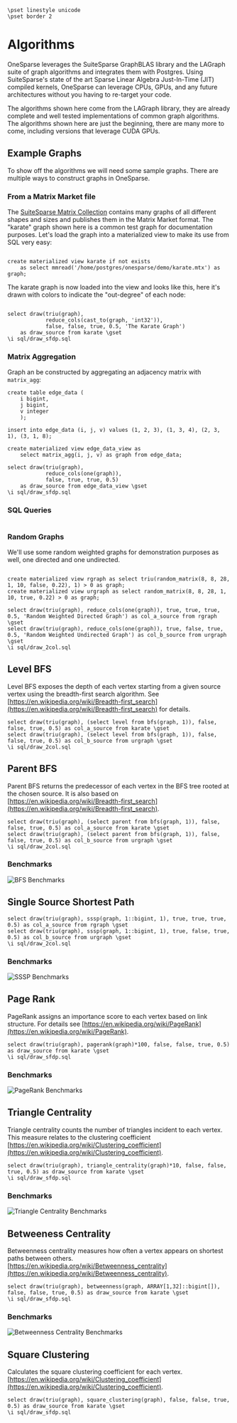 ```
\pset linestyle unicode
\pset border 2
```
# Algorithms

OneSparse leverages the SuiteSparse GraphBLAS library and the
LAGraph suite of graph algorithms and integrates them with
Postgres.  Using SuiteSparse's state of the art Sparse Linear
Algebra Just-In-Time (JIT) compiled kernels, OneSparse can leverage
CPUs, GPUs, and any future architectures without you having to
re-target your code.

The algorithms shown here come from the LAGraph library, they are
already complete and well tested implementations of common graph
algorithms.  The algorithms shown here are just the beginning,
there are many more to come, including versions that leverage CUDA
GPUs.

## Example Graphs

To show off the algorithms we will need some sample graphs.  There
are multiple ways to construct graphs in OneSparse.

### From a Matrix Market file

The [SuiteSparse Matrix Collection](https://sparse.tamu.edu/)
contains many graphs of all different shapes and sizes and
publishes them in the Matrix Market format.  The "karate" graph
shown here is a common test graph for documentation purposes.
Let's load the graph into a materialized view to make its use from
SQL very easy:
```

create materialized view karate if not exists
    as select mmread('/home/postgres/onesparse/demo/karate.mtx') as graph;

```
The karate graph is now loaded into the view and looks like this,
here it's drawn with colors to indicate the "out-degree" of each
node:
```

select draw(triu(graph),
            reduce_cols(cast_to(graph, 'int32')),
            false, false, true, 0.5, 'The Karate Graph')
    as draw_source from karate \gset
\i sql/draw_sfdp.sql

```
### Matrix Aggregation

Graph an be constructed by aggregating an adjacency matrix with
`matrix_agg`:
```
create table edge_data (
    i bigint,
    j bigint,
    v integer
    );

insert into edge_data (i, j, v) values (1, 2, 3), (1, 3, 4), (2, 3, 1), (3, 1, 8);

create materialized view edge_data_view as
    select matrix_agg(i, j, v) as graph from edge_data;

select draw(triu(graph),
            reduce_cols(one(graph)),
            false, true, true, 0.5)
    as draw_source from edge_data_view \gset
\i sql/draw_sfdp.sql

```
### SQL Queries
```

```
### Random Graphs

We'll use some random weighted graphs for demonstration purposes as
well, one directed and one undirected.
```

create materialized view rgraph as select triu(random_matrix(8, 8, 28, 1, 10, false, 0.22), 1) > 0 as graph;
create materialized view urgraph as select random_matrix(8, 8, 28, 1, 10, true, 0.22) > 0 as graph;

select draw(triu(graph), reduce_cols(one(graph)), true, true, true, 0.5, 'Random Weighted Directed Graph') as col_a_source from rgraph \gset
select draw(triu(graph), reduce_cols(one(graph)), true, false, true, 0.5, 'Random Weighted Undirected Graph') as col_b_source from urgraph \gset
\i sql/draw_2col.sql
```

## Level BFS
Level BFS exposes the depth of each vertex starting from a
given source vertex using the breadth-first search algorithm.
See [https://en.wikipedia.org/wiki/Breadth-first_search](https://en.wikipedia.org/wiki/Breadth-first_search) for details.

```
select draw(triu(graph), (select level from bfs(graph, 1)), false, false, true, 0.5) as col_a_source from karate \gset
select draw(triu(graph), (select level from bfs(graph, 1)), false, false, true, 0.5) as col_b_source from urgraph \gset
\i sql/draw_2col.sql
```


## Parent BFS
Parent BFS returns the predecessor of each vertex in the
BFS tree rooted at the chosen source. It is also based on
[https://en.wikipedia.org/wiki/Breadth-first_search](https://en.wikipedia.org/wiki/Breadth-first_search).

```
select draw(triu(graph), (select parent from bfs(graph, 1)), false, false, true, 0.5) as col_a_source from karate \gset
select draw(triu(graph), (select parent from bfs(graph, 1)), false, false, true, 0.5) as col_b_source from urgraph \gset
\i sql/draw_2col.sql
```

### Benchmarks
![BFS Benchmarks](images/BFS.svg)

## Single Source Shortest Path

```
select draw(triu(graph), sssp(graph, 1::bigint, 1), true, true, true, 0.5) as col_a_source from rgraph \gset
select draw(triu(graph), sssp(graph, 1::bigint, 1), true, false, true, 0.5) as col_b_source from urgraph \gset
\i sql/draw_2col.sql
```

### Benchmarks
![SSSP Benchmarks](images/SSSP.svg)

## Page Rank
PageRank assigns an importance score to each vertex based on link structure.
For details see [https://en.wikipedia.org/wiki/PageRank](https://en.wikipedia.org/wiki/PageRank).

```
select draw(triu(graph), pagerank(graph)*100, false, false, true, 0.5) as draw_source from karate \gset
\i sql/draw_sfdp.sql
```

### Benchmarks
![PageRank Benchmarks](images/PageRank.svg)

## Triangle Centrality
Triangle centrality counts the number of triangles incident to each vertex.
This measure relates to the clustering coefficient
[https://en.wikipedia.org/wiki/Clustering_coefficient](https://en.wikipedia.org/wiki/Clustering_coefficient).

```
select draw(triu(graph), triangle_centrality(graph)*10, false, false, true, 0.5) as draw_source from karate \gset
\i sql/draw_sfdp.sql
```

### Benchmarks
![Triangle Centrality Benchmarks](images/TriangleCentrality.svg)

## Betweeness Centrality
Betweenness centrality measures how often a vertex appears on shortest paths between others.
[https://en.wikipedia.org/wiki/Betweenness_centrality](https://en.wikipedia.org/wiki/Betweenness_centrality).

```
select draw(triu(graph), betweenness(graph, ARRAY[1,32]::bigint[]), false, false, true, 0.5) as draw_source from karate \gset
\i sql/draw_sfdp.sql
```

### Benchmarks
![Betweenness Centrality Benchmarks](images/BetweennessCentrality.svg)

## Square Clustering
Calculates the square clustering coefficient for each vertex.
[https://en.wikipedia.org/wiki/Clustering_coefficient](https://en.wikipedia.org/wiki/Clustering_coefficient).

```
select draw(triu(graph), square_clustering(graph), false, false, true, 0.5) as draw_source from karate \gset
\i sql/draw_sfdp.sql

```